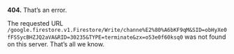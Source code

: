 **404.** That’s an error.

The requested URL `/google.firestore.v1.Firestore/Write/channe%E2%80%A6bKF9qM&SID=obHyXe0fFSSycBHZJQ2aVA&RID=30235&TYPE=terminate&zx=o53e0f60ksq0` was not found on this server. That’s all we know.